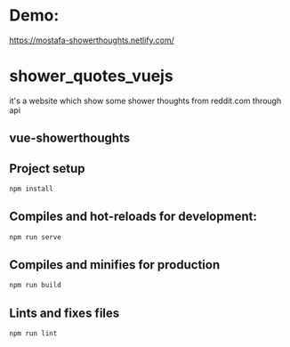 # Demo:

https://mostafa-showerthoughts.netlify.com/

# shower_quotes_vuejs
it's a website which show some shower thoughts from reddit.com through api 

## vue-showerthoughts

## Project setup
```bash
npm install
```

## Compiles and hot-reloads for development:
```bash
npm run serve
```
## Compiles and minifies for production
```bash
npm run build
```
## Lints and fixes files
```bash
npm run lint
```
